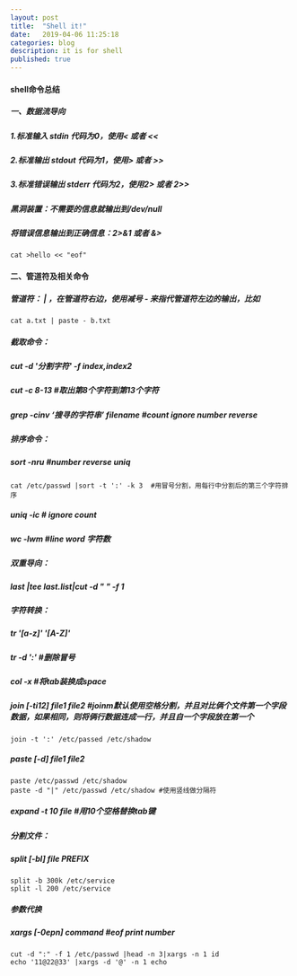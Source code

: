 ```yaml
---
layout: post
title:  "Shell it!"
date:   2019-04-06 11:25:18
categories: blog
description: it is for shell
published: true
---
```


#### shell命令总结
##### 一、数据流导向
##### 1.标准输入   stdin   代码为0，使用&lt; 或者 &lt;&lt;
##### 2.标准输出   stdout  代码为1，使用&gt; 或者 &gt;&gt;
##### 3.标准错误输出 stderr  代码为2，使用2&gt; 或者 2&gt;&gt;
##### 黑洞装置：不需要的信息就输出到/dev/null
##### 将错误信息输出到正确信息：2>&1  或者   &> 
```shell
cat >hello << "eof"
```
#### 二、管道符及相关命令
##### 管道符： |  ，在管道符右边，使用减号 -  来指代管道符左边的输出，比如 
```shell
cat a.txt | paste - b.txt
```
##### 截取命令：
##### cut -d '分割字符' -f index,index2
##### cut -c 8-13    #取出第8个字符到第13个字符
##### grep -cinv ‘搜寻的字符串’ filename #count ignore number reverse
##### 排序命令：
##### sort -nru  #number reverse uniq
```shell
cat /etc/passwd |sort -t ':' -k 3  #用冒号分割，用每行中分割后的第三个字符排序
```
##### uniq -ic # ignore count
##### wc -lwm #line word 字符数
##### 双重导向：
##### last |tee last.list|cut -d " " -f 1
##### 字符转换：
##### tr '[a-z]' '[A-Z]'
##### tr -d ':' #删除冒号
##### col -x #将tab装换成space
##### join [-ti12] file1 file2 #joinm默认使用空格分割，并且对比俩个文件第一个字段数据，如果相同，则将俩行数据连成一行，并且自一个字段放在第一个
```shell
join -t ':' /etc/passed /etc/shadow
```
##### paste [-d] file1 file2
```shell
paste /etc/passwd /etc/shadow
paste -d "|" /etc/passwd /etc/shadow #使用竖线做分隔符
```
##### expand -t 10 file #用10个空格替换tab键
##### 分割文件：
##### split [-bl] file PREFIX
```shell
split -b 300k /etc/service
split -l 200 /etc/service
```
##### 参数代换
##### xargs [-0epn] command #eof print number
```shell
cut -d ":" -f 1 /etc/passwd |head -n 3|xargs -n 1 id
echo '11@22@33' |xargs -d '@' -n 1 echo
```
